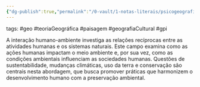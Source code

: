 ```yaml
---
{"dg-publish":true,"permalink":"/0-vault/1-notas-literais/psicogeografia/interacao-humano-ambiente/","tags":["geo","teoriaGeográfica","paisagem","geografiaCultural","gpi"],"dgHomeLink":true,"dgShowLocalGraph":true,"dgShowFileTree":true,"dgEnableSearch":true}
---
```


tags: #geo #teoriaGeográfica #paisagem #geografiaCultural #gpi

A interação humano-ambiente investiga as relações recíprocas entre as atividades humanas e os sistemas naturais. Este campo examina como as ações humanas impactam o meio ambiente e, por sua vez, como as condições ambientais influenciam as sociedades humanas. Questões de sustentabilidade, mudanças climáticas, uso da terra e conservação são centrais nesta abordagem, que busca promover práticas que harmonizem o desenvolvimento humano com a preservação ambiental.
